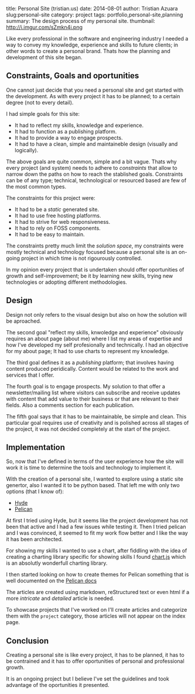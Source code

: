 title: Personal Site (tristian.us)
date: 2014-08-01
author: Tristian Azuara
slug:personal-site
category: project
tags: portfolio,personal-site,planning
summary: The design process of my personal site.
thumbnail: http://i.imgur.com/sZmkn4i.png

Like every professional in the software and engineering industry I needed a way to convey
my knowledge, experience and skills to future clients; in other words to create a personal brand. 
Thats how the planning and development of this site began.

## Constraints, Goals and oportunities

One cannot just decide that you need a personal site and get started with the development. As with every project it has to be 
planned; to a certain degree (not to every detail).

I had simple goals for this site:

 * It had to reflect my skills, knowledge and experience.
 * It had to function as a publishing platform.
 * It had to provide a way to engage prospects.
 * It had to have a clean, simple and maintaineble design (visually and logically).

The above goals are quite common, simple and a bit vague. Thats why every project (and system) 
needs to adhere to *constraints* that allow to narrow down the paths on how to reach
the stablished goals. Constraints can be of any type; technical, technological or resourced based are few of 
the most common types.

The constraints for this project were:

 * It had to be a *static* generated site.
 * It had to use free hosting platforms.
 * It had to strive for web responsiveness.
 * It had to rely on FOSS components.
 * It had to be easy to maintain.

The constraints pretty much limit the _solution space_, my constraints were mostly technical and technology 
focused because a personal site is an on-going project in which time is not rigourously controlled.

In my opinion every project that is undertaken should offer oportunities of growth and self-improvement; be it
by learning new skills, trying new technologies or adopting different methodologies.

## Design

Design not only refers to the visual design but also on how the solution will be aproached.

The second goal "reflect my skills, knwoledge and experience" obviously requires an about page (about me)
where I list my areas of expertise and how I've developed my self profesionally and technically. 
I had an objective for my about page; It had to use charts to represent my knowledge.

The third goal defines it as a _publishing_ platform; that involves having content produced peridically.
Content would be related to the work and services that I offer.

The fourth goal is to engage prospects. My solution to that offer a newsletter/mailing list where 
visitors can subscribe and receive updates with content that add value to their business or that are
relevant to their fields. Also a comments section for each publication.

The fifth goal says that it has to be maintainable, be simple and clean. This particular goal 
requires use of creativity and is polished across all stages of the project, it was not decided
completely at the start of the project.

## Implementation

So, now that I've defined in terms of the user experience how the site will work it is time to determine
the tools and technology to implement it.

With the creation of a personal site, I wanted to explore using a static site genertor, also I wanted it 
to be python based. That left me with only two options (that I know of):

 * [Hyde][1]
 * [Pelican][2]

At first I tried using Hyde, but it seems like the project development has not been that active and I had 
a few issues while testing it. Then I tried pelican and I was convinced, it seemed to fit my work flow better
and I like the way it has been architected.

For showing my skills I wanted to use a chart, after fiddling with the idea of creating a charting library specific for showing skills
I found [chart.js][3] which is an absolutly wonderfull charting library.

I then started looking on how to create themes for Pelican something that is well documented on the [Pelican docs][4]

The articles are created using markdown, reStructured text or even html if a more *intricate* and *detailed* article is needed.

To showcase projects that I've worked on I'll create articles and categorize them with the `project` category, those articles 
will not appear on the index page.

## Conclusion

Creating a personal site is like every project, it has to be planned, it has to be contrained and it 
has to offer oportunities of personal and professional growth.

It is an ongoing project but I believe I've set the guidelines and took advantage of the oportunities it presented.


[1]:https://hyde.github.io/
[2]:http://blog.getpelican.com/
[3]:http://www.chartjs.org/
[4]:http://pelican.readthedocs.org/en/latest/themes.html
